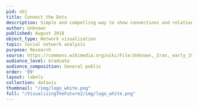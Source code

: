 ```yaml
---
pid: obj
title: Connect the Dots
description: Simple and compelling way to show connections and relationships within a community of individuals.
author: Unknown
published: August 2018
object_type: Network visualization
topic: Social network analysis
purpose: Research
source: https://commons.wikimedia.org/wiki/File:Unknown,_Iran,_early_19th_Century_-_Portrait_of_Hasan_%27Ali_Mirza_Shuja_al-Saltana_-_Google_Art_Project.jpg
audience_level: Graduate
audience_composition: General public
order: '09'
layout: labels
collection: datavis
thumbnail: "/img/logo_white.png"
full: "/VisualizingTheFuture2/img/logo_white.png"
---
```


